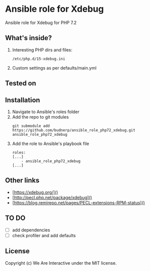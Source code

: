 # Ansible role for Xdebug
Ansible role for Xdebug for PHP 7.2

## What's inside?
1. Interesting PHP dirs and files: 
    ```
    /etc/php.d/15-xdebug.ini
    ```
2. Custom settings as per defaults/main.yml
   
## Tested on

## Installation
1. Navigate to Ansible's roles folder
2. Add the repo to git modules
    ```
    git submodule add https://github.com/budnerp/ansible_role_php72_xdebug.git ansible_role_php72_xdebug
    ```
3. Add the role to Ansible's playbook file
    ```    
    roles:
    [...]
        - ansible_role_php72_xdebug
    [...]
    ```

## Other links
- [https://xdebug.org/]()
- [http://pecl.php.net/package/xdebug]()
- [https://blog.remirepo.net/pages/PECL-extensions-RPM-status]()

## TO DO
-[ ] add dependencies 
-[ ] check profiler and add defaults

## License
Copyright (c) We Are Interactive under the MIT license.